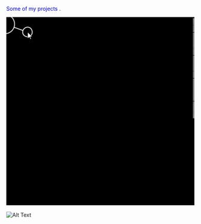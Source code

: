 <span style="color:blue"> Some of my projects </span>.

![Alt Text](https://github.com/Huglio/Computer-graphics/blob/main/Ball_And_Spring/Ball%20and%20Spring%20Spoiler.gif)

![Alt Text](https://github.com/Huglio/Computer-graphics/blob/main/SnakeGame/Snake%20Game%20Spoiler.gif)
